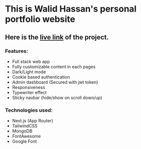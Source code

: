 # This is Walid Hassan's personal portfolio website

## Here is the [live link](http://walid-hassan.vercel.app) of the project.

### Features:

- Full stack web app
- Fully customizable content in each pages
- Dark/Light mode
- Cookie based authentication
- Admin dashboard (Secured with jwt token)
- Responsiveness
- Typewriter effect
- Sticky navbar (hide/show on scroll down/up)

### Technologies used:

- Next.js (App Router)
- TailwindCSS
- MongoDB
- FontAwesome
- Google Font
